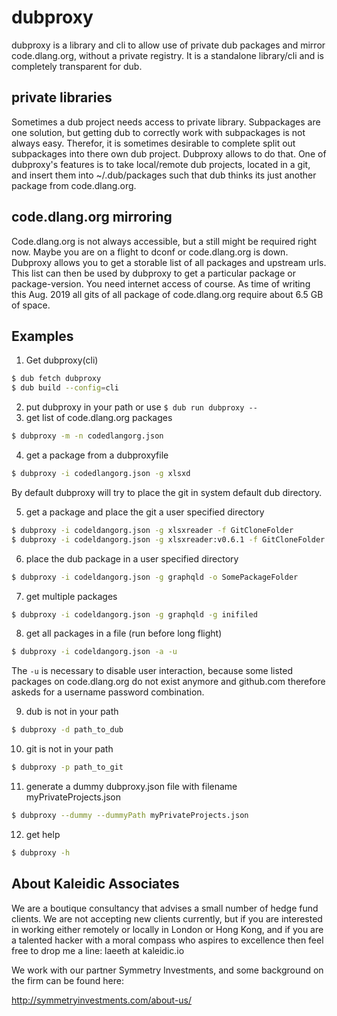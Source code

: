 # dubproxy

dubproxy is a library and cli to allow use of private dub packages and mirror
code.dlang.org, without a private registry.
It is a standalone library/cli and is completely transparent for dub.

## private libraries

Sometimes a dub project needs access to private library.
Subpackages are one solution, but getting dub to correctly work with subpackages
is not always easy.
Therefor, it is sometimes desirable to complete split out subpackages into there
own dub project.
Dubproxy allows to do that.
One of dubproxy's features is to take local/remote dub projects, located in a
git, and insert them into ~/.dub/packages such that dub thinks its just another
package from code.dlang.org.

## code.dlang.org mirroring

Code.dlang.org is not always accessible, but a still might be required right
now.
Maybe you are on a flight to dconf or code.dlang.org is down.
Dubproxy allows you to get a storable list of all packages and upstream urls.
This list can then be used by dubproxy to get a particular package or
package-version.
You need internet access of course.
As time of writing this Aug. 2019 all gits of all package of code.dlang.org
require about 6.5 GB of space.

## Examples

1. Get dubproxy(cli)
```sh
$ dub fetch dubproxy
$ dub build --config=cli
```

2. put dubproxy in your path or use `$ dub run dubproxy --`
3. get list of code.dlang.org packages
```sh
$ dubproxy -m -n codedlangorg.json
```

4. get a package from a dubproxyfile
```sh
$ dubproxy -i codedlangorg.json -g xlsxd
```
By default dubproxy will try to place the git in system default dub directory.

5. get a package and place the git a user specified directory
```sh
$ dubproxy -i codeldangorg.json -g xlsxreader -f GitCloneFolder
$ dubproxy -i codeldangorg.json -g xlsxreader:v0.6.1 -f GitCloneFolder
```

6. place the dub package in a user specified directory
```sh
$ dubproxy -i codeldangorg.json -g graphqld -o SomePackageFolder
```

7. get multiple packages
```sh
$ dubproxy -i codeldangorg.json -g graphqld -g inifiled
```

8. get all packages in a file (run before long flight)
```sh
$ dubproxy -i codeldangorg.json -a -u
```

The `-u` is necessary to disable user interaction, because some listed packages
on code.dlang.org do not exist anymore and github.com therefore askeds for a
username password combination.

9. dub is not in your path
```sh
$ dubproxy -d path_to_dub
```

10. git is not in your path
```sh
$ dubproxy -p path_to_git
```

11. generate a dummy dubproxy.json file with filename myPrivateProjects.json
```sh
$ dubproxy --dummy --dummyPath myPrivateProjects.json
```

12. get help
```sh
$ dubproxy -h
```

About Kaleidic Associates
-------------------------
We are a boutique consultancy that advises a small number of hedge fund clients.
We are not accepting new clients currently, but if you are interested in working
either remotely or locally in London or Hong Kong, and if you are a talented
hacker with a moral compass who aspires to excellence then feel free to drop me
a line: laeeth at kaleidic.io

We work with our partner Symmetry Investments, and some background on the firm
can be found here:

http://symmetryinvestments.com/about-us/
